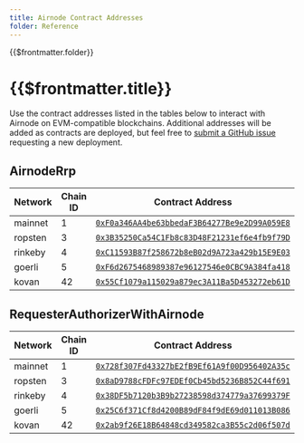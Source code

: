```yaml
---
title: Airnode Contract Addresses
folder: Reference
---
```


<TitleSpan>{{$frontmatter.folder}}</TitleSpan>

# {{$frontmatter.title}}

<VersionWarning/>

<!--TocHeader />
<TOC class="table-of-contents" :include-level="[2,3]" /-->

Use the contract addresses listed in the tables below to interact with Airnode
on EVM-compatible blockchains. Additional addresses will be added as contracts
are deployed, but feel free to
[submit a GitHub issue](https://github.com/api3dao/airnode/issues) requesting a
new deployment.

## AirnodeRrp

| Network | Chain ID | Contract Address                                                                                                                |
| ------- | -------- | ------------------------------------------------------------------------------------------------------------------------------- |
| mainnet | 1        | [`0xF0a346AA4be63bbedaF3B64277Be9e2D99A059E8`](https://etherscan.io/address/0xF0a346AA4be63bbedaF3B64277Be9e2D99A059E8)         |
| ropsten | 3        | [`0x3B35250Ca54C1Fb8c83D48F21231ef6e4fb9f79D`](https://ropsten.etherscan.io/address/0x3B35250Ca54C1Fb8c83D48F21231ef6e4fb9f79D) |
| rinkeby | 4        | [`0xC11593B87f258672b8eB02d9A723a429b15E9E03`](https://rinkeby.etherscan.io/address/0xC11593B87f258672b8eB02d9A723a429b15E9E03) |
| goerli  | 5        | [`0xF6d2675468989387e96127546e0CBC9A384fa418`](https://goerli.etherscan.io/address/0xF6d2675468989387e96127546e0CBC9A384fa418)  |
| kovan   | 42       | [`0x55Cf1079a115029a879ec3A11Ba5D453272eb61D`](https://kovan.etherscan.io/address/0x55Cf1079a115029a879ec3A11Ba5D453272eb61D)   |

## RequesterAuthorizerWithAirnode

| Network | Chain ID | Contract Address                                                                                                                |
| ------- | -------- | ------------------------------------------------------------------------------------------------------------------------------- |
| mainnet | 1        | [`0x728f307Fd43327bE2fB9Ef61A9f00D956402A35c`](https://etherscan.io/address/0x728f307Fd43327bE2fB9Ef61A9f00D956402A35c)         |
| ropsten | 3        | [`0x8aD9788cFDFc97EDEf0Cb45bd5236B852C44f691`](https://ropsten.etherscan.io/address/0x8aD9788cFDFc97EDEf0Cb45bd5236B852C44f691) |
| rinkeby | 4        | [`0x38DF5b7120b3B9b27238598d374779a37699379F`](https://rinkeby.etherscan.io/address/0x38DF5b7120b3B9b27238598d374779a37699379F) |
| goerli  | 5        | [`0x25C6f371Cf8d4200B89dF84f9dE69d011013B086`](https://goerli.etherscan.io/address/0x25C6f371Cf8d4200B89dF84f9dE69d011013B086)  |
| kovan   | 42       | [`0x2ab9f26E18B64848cd349582ca3B55c2d06f507d`](https://kovan.etherscan.io/address/0x2ab9f26E18B64848cd349582ca3B55c2d06f507d)   |
